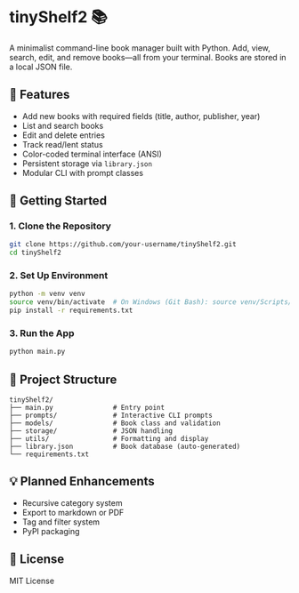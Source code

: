 # tinyShelf2 📚

A minimalist command-line book manager built with Python. Add, view, search, edit, and remove books—all from your terminal. Books are stored in a local JSON file.

## 🔧 Features

- Add new books with required fields (title, author, publisher, year)
- List and search books
- Edit and delete entries
- Track read/lent status
- Color-coded terminal interface (ANSI)
- Persistent storage via `library.json`
- Modular CLI with prompt classes

## 🚀 Getting Started

### 1. Clone the Repository

```bash
git clone https://github.com/your-username/tinyShelf2.git
cd tinyShelf2
```

### 2. Set Up Environment

```bash
python -m venv venv
source venv/bin/activate  # On Windows (Git Bash): source venv/Scripts/activate
pip install -r requirements.txt
```

### 3. Run the App

```bash
python main.py
```

## 📁 Project Structure

```
tinyShelf2/
├── main.py               # Entry point
├── prompts/              # Interactive CLI prompts
├── models/               # Book class and validation
├── storage/              # JSON handling
├── utils/                # Formatting and display
├── library.json          # Book database (auto-generated)
└── requirements.txt
```

## 💡 Planned Enhancements

- Recursive category system
- Export to markdown or PDF
- Tag and filter system
- PyPI packaging

## 📜 License

MIT License
